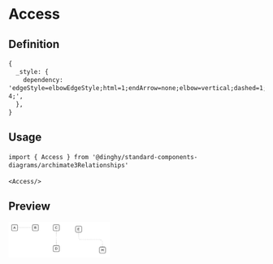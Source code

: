 # Access

## Definition

```
{
  _style: { 
    dependency: 'edgeStyle=elbowEdgeStyle;html=1;endArrow=none;elbow=vertical;dashed=1;startFill=0;dashPattern=1 4;',
  },
}
```

## Usage

```
import { Access } from '@dinghy/standard-components-diagrams/archimate3Relationships'

<Access/>
```

## Preview

<img src="./access.png" width="200"/>
